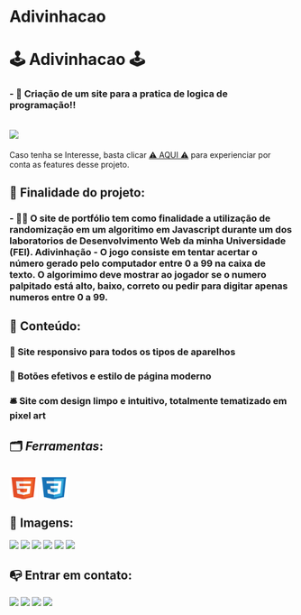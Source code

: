 # Adivinhacao

# 🕹️ Adivinhacao 🕹️

### - 🧰 Criação de um site para a pratica de logica de programação!!  


<div>
    <br>
    <img src="https://cdn.discordapp.com/attachments/820125695958843432/879796326336978984/unknown.png" target="_blank"><br>
   <br> Caso tenha se Interesse, basta clicar <a href = "https://adivinhesepuder.netlify.app">⚠️ AQUI ⚠️</a> para experienciar por conta as features desse projeto. 
</div>

##

## 🔎 Finalidade do projeto:

### - 👨‍💻  O site de portfólio tem como finalidade a utilização de randomização em um algoritimo em Javascript durante um dos laboratorios de Desenvolvimento Web da minha Universidade (FEI). Adivinhação - O jogo consiste em tentar acertar o número gerado pelo computador entre 0 a 99 na caixa de texto. O algorimimo deve mostrar ao jogador se o numero palpitado está alto, baixo, correto ou pedir para digitar apenas numeros entre 0 a 99. 
 
## 

## 📰 Conteúdo:

### 📱 Site responsivo para todos os tipos de aparelhos
### 📌 Botões  efetivos e estilo de página moderno
### 🛎️  Site com design limpo e intuitivo,  totalmente tematizado em pixel art

##


 ## 🗂️ _Ferramentas_:
  
<div style="display: inline_block"><br>
  <img align="center" alt="icon-HTML" height="40" width="50" src="https://raw.githubusercontent.com/devicons/devicon/master/icons/html5/html5-original.svg">
  <img align="center" alt="icon-CSS" height="40" width="50" src="https://raw.githubusercontent.com/devicons/devicon/master/icons/css3/css3-original.svg">
  
 ##

## 📸 Imagens:

<div> 
  <img src="https://cdn.discordapp.com/attachments/820125695958843432/879885803034144808/unknown.png" width="420px" target="_blank">
  <img src="https://cdn.discordapp.com/attachments/820125695958843432/879885964661653534/unknown.png" width="420px" target="_blank">
  <img src="https://cdn.discordapp.com/attachments/820125695958843432/879886124661747802/unknown.png" width="420px" target="_blank">
 	<img src="https://cdn.discordapp.com/attachments/820125695958843432/879886238675501156/unknown.png"  width="420px" target="_blank">
     <img src="https://cdn.discordapp.com/attachments/820125695958843432/879886391314644992/unknown.png"  width="420px" target="_blank">
    <img src="https://cdn.discordapp.com/attachments/820125695958843432/879886525146492938/unknown.png"  width="420px" target="_blank">
</div>  

 ##

 ## 📭 Entrar em contato:
 
<div> 
  <a href = "mailto:guilhermereisqcontato@gmail.com"><img src="https://img.shields.io/badge/Gmail-D14836?style=for-the-badge&logo=gmail&logoColor=white" target="_blank"></a>
  <a href="https://www.linkedin.com/in/guilherme-reis-queiroz/" target="_blank"><img src="https://img.shields.io/badge/-LinkedIn-%230077B5?style=for-the-badge&logo=linkedin&logoColor=white" target="_blank"></a>
  <a href="https://instagram.com/ttams_insta" target="_blank"><img src="https://img.shields.io/badge/-Instagram-%23E4405F?style=for-the-badge&logo=instagram&logoColor=white" target="_blank"></a>
 	<a href="https://www.twitch.tv/ttams" target="_blank"><img src="https://img.shields.io/badge/Twitch-9146FF?style=for-the-badge&logo=twitch&logoColor=white" target="_blank"></a>
</div>
